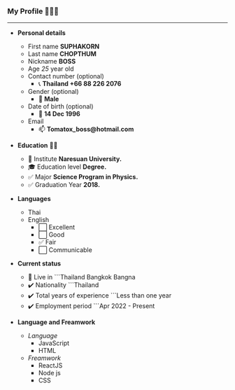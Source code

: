 ### __My Profile__ 👋👋👋
---------------------------------------------------------------------------------------------
- **Personal details**
    - First name __SUPHAKORN__
    - Last name __CHOPTHUM__
    - Nickname  __BOSS__
    - Age _25_ year old
    - Contact number (optional)
        - :telephone_receiver: __Thailand +66 88 226 2076__
    - Gender (optional) 
        - :man: __Male__
    - Date of birth (optional)
        - :date: __14 Dec 1996__
    - Email 
        - :mailbox: __Tomatox_boss@hotmail.com__

- **Education** 👨‍🎓
    - :school: Institute __Naresuan University.__
    - :mortar_board: Education level __Degree.__
    - :white_check_mark: Major __Science Program in Physics.__
    - :white_check_mark: Graduation Year __2018.__

- **Languages**
    - Thai 
    - English 
        - :white_large_square: Excellent   
        - :white_large_square: Good        
        - :white_check_mark: Fair
        - :white_large_square: Communicable  

- **Current status** 
    - :round_pushpin: Live in ```Thailand Bangkok Bangna
    - :heavy_check_mark: Nationality ```Thailand
    - :heavy_check_mark: Total years of experience ```Less than one year
    - :heavy_check_mark: Employment period ```Apr 2022 - Present

- **Language and Freamwork**
    - *Language*
        - JavaScript
        - HTML
    - *Freamwork*
        - ReactJS
        - Node js
        - CSS



<!--
**SuphakornChopthum/SuphakornChopthum** is a ✨ _special_ ✨ repository because its `README.md` (this file) appears on your GitHub profile.

Here are some ideas to get you started:

- 🔭 I’m currently working on ...
- 🌱 I’m currently learning ...
- 👯 I’m looking to collaborate on ...
- 🤔 I’m looking for help with ...
- 💬 Ask me about ...
- 📫 How to reach me: ...
- 😄 Pronouns: ...
- ⚡ Fun fact: ...
-->
